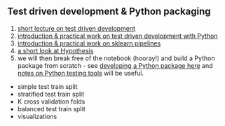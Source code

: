 ## Test driven development & Python packaging

1. [short lecture on test driven development](https://github.com/ADGEfficiency/programming-resources/tree/master/test-driven-development)
2. [introduction & practical work on test driven development with Python](https://github.com/ADGEfficiency/teaching-monolith/blob/master/test-driven-development/tdd.ipynb)
3. [introduction & practical work on sklearn pipelines](https://github.com/ADGEfficiency/teaching-monolith/blob/master/test-driven-development/sklearn-pipelines.ipynb)
4. [a short look at Hypothesis](https://github.com/ADGEfficiency/teaching-monolith/blob/master/test-driven-development/hypothesis.ipynb)
5. we will then break free of the notebook (hooray!) and build a Python package from scratch - see [developing a Python package here](https://github.com/ADGEfficiency/teaching-monolith/blob/master/test-driven-development/python-packaging.md) and [notes on Python testing tools](https://github.com/ADGEfficiency/programming-resources/blob/master/test-driven-development/python-testing-tools.md) will be useful.

- simple test train split
- stratified test train split
- K cross validation folds
- balanced test train split
- visualizations
